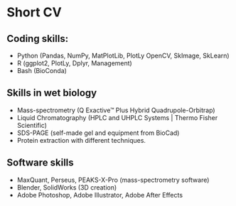 # Short CV

## **Coding skills**:
- Python (Pandas, NumPy, MatPlotLib, PlotLy OpenCV, SkImage, SkLearn)
- R (ggplot2, PlotLy, Dplyr, Management)
- Bash (BioConda)


## **Skills in wet biology**
- Mass-spectrometry (Q Exactive™ Plus Hybrid Quadrupole-Orbitrap)
- Liquid Chromatography (HPLC and UHPLC Systems | Thermo Fisher Scientific)
- SDS-PAGE (self-made gel and equipment from BioCad)
- Protein extraction with different techniques.


## **Software skills**
- MaxQuant, Perseus, PEAKS-X-Pro (mass-spectrometry software)
- Blender, SolidWorks (3D creation)
- Adobe Photoshop, Adobe Illustrator, Adobe After Effects 


